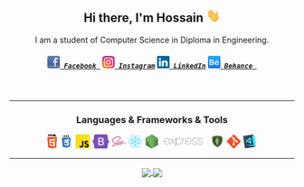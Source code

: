 <h2 align="center">Hi there, I'm Hossain  <img src="https://github.com/hossainrabbi/hossainrabbi/blob/main/img/hello.gif" width="25px"></h2>
<p align="center">
  I am a student of Computer Science in Diploma in Engineering.
</p>
<h5 align="center">
  <code><a href="https://fb.com/hossainrabbi71" target="blank" title="Facebook Profile"><img width="22" src="https://github.com/hossainrabbi/hossainrabbi/blob/main/img/facebook-32x32.png"> Facebook </a></code>
  <code><a href="https://instagram.com/hossainrabbi71" target="blank" title="Instagram Profile"><img width="22" src="https://github.com/hossainrabbi/hossainrabbi/blob/main/img/instagram.svg"> Instagram</a></code>
  <code><a href="https://linkedin.com/in/hossainrabbi" target="blank" title="LinkedIn Profile"><img width="22" src="https://github.com/hossainrabbi/hossainrabbi/blob/main/img/linkedin.svg"> LinkedIn</a></code>
  <code><a href="https://www.behance.net/hossainrabbi" target="blank" title="Behance Profile"><img width="22" src="https://github.com/hossainrabbi/hossainrabbi/blob/main/img/behance-24x24.png"> Behance </a></code>
</h5>
<br>

<hr>

<h3 align="center">Languages & Frameworks & Tools</h3>

<p align="center">
  <code><img title="HTML5" height="25" src="https://github.com/hossainrabbi/hossainrabbi/blob/main/img/html5.svg"></code>
  <code><img title="CSS" height="25" src="https://github.com/hossainrabbi/hossainrabbi/blob/main/img/css.svg"></code>
  <code><img title="JavaScript" height="25" src="https://github.com/hossainrabbi/hossainrabbi/blob/main/img/javascript.svg"></code>
  <code><img title="Bootstrap" height="25" src="https://github.com/hossainrabbi/hossainrabbi/blob/main/img/bootstrap-5.png"></code>
  <code><img title="SASS" height="25" src="https://github.com/hossainrabbi/hossainrabbi/blob/main/img/sass.svg"></code>
  <code><img title="React" height="25" src="https://github.com/hossainrabbi/hossainrabbi/blob/main/img/react-original.svg"></code>
  <code><img title="NodeJS" height="25" src="https://github.com/hossainrabbi/hossainrabbi/blob/main/img/nodejs.png"></code>
  <code><img title="ExpressJS" height="25" src="https://github.com/hossainrabbi/hossainrabbi/blob/main/img/Expressjs.png"></code>
  <code><img title="MongoDB" height="25" src="https://github.com/hossainrabbi/hossainrabbi/blob/main/img/mongodb.png"></code>
  <code><img title="Git" height="25" src="https://github.com/hossainrabbi/hossainrabbi/blob/main/img/git-original.svg"></code>
  <code><img title="VSCode" height="25" src="https://github.com/hossainrabbi/hossainrabbi/blob/main/img/vscode.png"></code>
</p>

<hr>

<p align=center>
  <a href="#">
    <img height=175 align="center" src="https://github-readme-stats.vercel.app/api?username=hossainrabbi&show_icons=true&theme=gotham">
  </a>

  <a href="#">
    <img height=175 align="center" src="https://github-readme-stats.vercel.app/api/top-langs/?username=hossainrabbi&hide=c%23,powershell,java&title_color=2aa889&text_color=99d1ce&icon_color=2bbc8a&bg_color=0c1014&langs_count=8&layout=compact" />
  </a>
</p>
